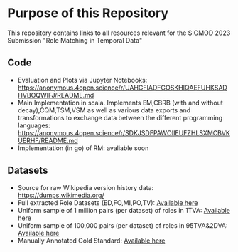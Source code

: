 # Purpose of this Repository
This repository contains links to all resources relevant for the SIGMOD 2023 Submission "Role Matching in Temporal Data"

## Code
* Evaluation and Plots via Jupyter Notebooks: https://anonymous.4open.science/r/UAHGFIADFGOSKHIQAEFUHKSADHVBOQWIFJ/README.md
* Main Implementation in scala. Implements EM,CBRB (with and without decay),CQM,TSM,VSM as well as various data exports and transformations to exchange data between the different programming languages: https://anonymous.4open.science/r/SDKJSDFPAWOIIEUFZHLSXMCBVKUERHF/README.md
* Implementation (in go) of RM: avaliable soon

## Datasets
* Source for raw Wikipedia version history data: https://dumps.wikimedia.org/
* Full extracted Role Datasets (ED,FO,MI,PO,TV): [Available here](https://drive.google.com/file/d/1hGYpBeJrgzoOQaLT9JjCIROeV_sTQZBS/view?usp=sharing)
* Uniform sample of 1 million pairs (per dataset) of roles in 1TVA: [Available here](https://drive.google.com/file/d/16J1yGQmjwUJu-k58x0DvIcRWy2r4OgsM/view?usp=sharing)
* Uniform sample of 100,000 pairs (per dataset) of roles in 95TVA&2DVA: [Available here](https://drive.google.com/file/d/1HXmTiM5mEvglLmwaIlUYpt7ZjyJd4GtD/view?usp=sharing)
* Manually Annotated Gold Standard: [Available here](https://drive.google.com/file/d/1JkCXNdwpfyIjdx0odmgJtkjcmZYNjxbX/view?usp=sharing)
